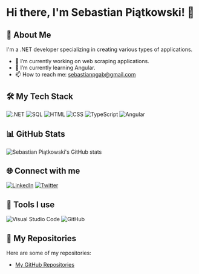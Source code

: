 # Hi there, I'm Sebastian Piątkowski! 👋

## 🚀 About Me
I'm a .NET developer specializing in creating various types of applications.

- 🔭 I’m currently working on web scraping applications.
- 🌱 I’m currently learning Angular.
- 📫 How to reach me: sebastianpgab@gmail.com

## 🛠 My Tech Stack
![.NET](https://img.shields.io/badge/.NET-512BD4?style=for-the-badge&logo=.net&logoColor=white)
![SQL](https://img.shields.io/badge/SQL-4479A1?style=for-the-badge&logo=sql&logoColor=white)
![HTML](https://img.shields.io/badge/HTML-E34F26?style=for-the-badge&logo=html5&logoColor=white)
![CSS](https://img.shields.io/badge/CSS-1572B6?style=for-the-badge&logo=css3&logoColor=white)
![TypeScript](https://img.shields.io/badge/TypeScript-007ACC?style=for-the-badge&logo=typescript&logoColor=white)
![Angular](https://img.shields.io/badge/Angular-DD0031?style=for-the-badge&logo=angular&logoColor=white)

## 📊 GitHub Stats
![Sebastian Piątkowski's GitHub stats](https://github-readme-stats.vercel.app/api?username=sebastianpgab&show_icons=true&theme=radical)

## 🌐 Connect with me
[![LinkedIn](https://img.shields.io/badge/LinkedIn-0A66C2?style=for-the-badge&logo=linkedin&logoColor=white)](https://linkedin.com/in/sebastianpiatkowski)
[![Twitter](https://img.shields.io/badge/Twitter-1DA1F2?style=for-the-badge&logo=twitter&logoColor=white)](https://twitter.com/sebastianpiatkowski)

## 🧰 Tools I use
![Visual Studio Code](https://img.shields.io/badge/Visual%20Studio%20Code-0078d7?style=for-the-badge&logo=visual%20studio%20code&logoColor=white)
![GitHub](https://img.shields.io/badge/GitHub-181717?style=for-the-badge&logo=github&logoColor=white)

## 🔗 My Repositories
Here are some of my repositories:
- [My GitHub Repositories](https://github.com/sebastianpgab?tab=repositories)
